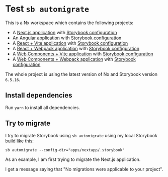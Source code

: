 # Test `sb automigrate`

This is a Nx workspace which contains the following projects:

- A [Next.js application](apps/nextapp) with [Storybook configuration](apps/nextapp/.storybook/main.js)
- An [Angular application](apps/ngapp) with [Storybook configuration](apps/ngapp/.storybook/main.js)
- A [React + Vite application](apps/rv1) with [Storybook configuration](apps/rv1/.storybook/main.js)
- A [React + Webpack application](apps/rw1) with [Storybook configuration](apps/rw1/.storybook/main.js)
- A [Web Components + Vite application](apps/wv1) with [Storybook configuration](apps/wv1/.storybook/main.js)
- A [Web Components + Webpack application](apps/ww1) with [Storybook configuration](apps/ww1/.storybook/main.js)

The whole project is using the latest version of Nx and Storybook version `6.5.16`.

## Install dependencies

Run `yarn` to install all dependencies.

## Try to migrate

I try to migrate Storybook using `sb automigrate` using my local Storybook build like this:

```
sb automigrate --config-dir="apps/nextapp/.storybook"
```

As an example, I am first trying to migrate the Next.js application.

I get a message saying that "No migrations were applicable to your project".
